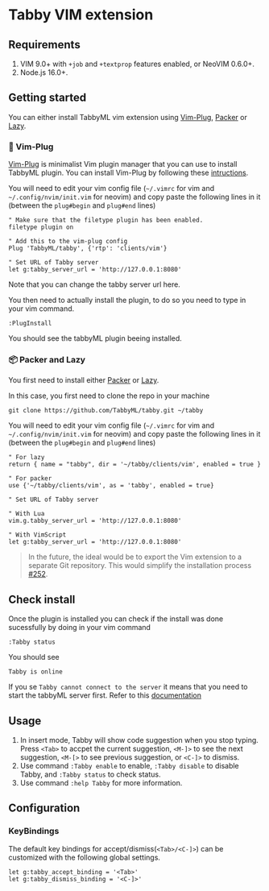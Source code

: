 # Tabby VIM extension

## Requirements

1. VIM 9.0+ with `+job` and `+textprop` features enabled, or NeoVIM 0.6.0+.
2. Node.js 16.0+.

## Getting started

You can either install TabbyML vim extension using [Vim-Plug](https://github.com/junegunn/vim-plug), [Packer](https://github.com/wbthomason/packer.nvim) or [Lazy](https://github.com/folke/lazy.nvim).

### 🔌 Vim-Plug

[Vim-Plug](https://github.com/junegunn/vim-plug) is minimalist Vim plugin manager that you can use to install TabbyML plugin.
You can install Vim-Plug by following these [intructions](https://github.com/junegunn/vim-plug#installation).



You will need to edit your vim config file (`~/.vimrc` for vim and `~/.config/nvim/init.vim` for neovim) and copy paste the following lines in it (between the `plug#begin` and `plug#end` lines)


```
" Make sure that the filetype plugin has been enabled.
filetype plugin on

" Add this to the vim-plug config
Plug 'TabbyML/tabby', {'rtp': 'clients/vim'}

" Set URL of Tabby server
let g:tabby_server_url = 'http://127.0.0.1:8080'
```

Note that you can change the tabby server url here.


You then need to actually install the plugin, to do so you need to type in your vim command.

```
:PlugInstall
```
You should see the tabbyML plugin beeing installed.


### 📦 Packer and Lazy
You first need to install either [Packer](https://github.com/wbthomason/packer.nvim) or [Lazy](https://github.com/folke/lazy.nvim).

In this case, you first need to clone the repo in your machine
```
git clone https://github.com/TabbyML/tabby.git ~/tabby
```
You will need to edit your vim config file (`~/.vimrc` for vim and `~/.config/nvim/init.vim` for neovim) and copy paste the following lines in it (between the `plug#begin` and `plug#end` lines)

```
" For lazy
return { name = "tabby", dir = '~/tabby/clients/vim', enabled = true }

" For packer
use {'~/tabby/clients/vim', as = 'tabby', enabled = true}

" Set URL of Tabby server

" With Lua
vim.g.tabby_server_url = 'http://127.0.0.1:8080'

" With VimScript
let g:tabby_server_url = 'http://127.0.0.1:8080'
```
> In the future, the ideal would be to export the Vim extension to a separate Git repository. This would simplify the installation process [#252](https://github.com/TabbyML/tabby/issues/252).

## Check install

Once the plugin is installed you can check if the install was done sucessfully by doing in your vim command

```
:Tabby status
```

You should see
```
Tabby is online
```

If you se `Tabby cannot connect to the server` it means that you need to start the tabbyML server first. Refer to this [documentation](https://tabby.tabbyml.com/docs/installation/)

## Usage

1. In insert mode, Tabby will show code suggestion when you stop typing. Press `<Tab>` to accpet the current suggestion, `<M-]>` to see the next suggestion, `<M-[>` to see previous suggestion, or `<C-]>` to dismiss.
2. Use command `:Tabby enable` to enable, `:Tabby disable` to disable Tabby, and `:Tabby status` to check status.
3. Use command `:help Tabby` for more information.

## Configuration

### KeyBindings

The default key bindings for accept/dismiss(`<Tab>/<C-]>`) can be customized
with the following global settings.

```vimscript
let g:tabby_accept_binding = '<Tab>'
let g:tabby_dismiss_binding = '<C-]>'
```
